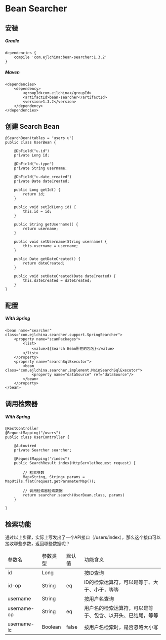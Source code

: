 # Bean Searcher

## 安装 

##### Gradle

```
dependencies {
    compile 'com.ejlchina:bean-searcher:1.3.2'
}

```

##### Maven

```
<dependencies>
	<dependency>
		<groupId>com.ejlchina</groupId>
		<artifactId>bean-searcher</artifactId>
		<version>1.3.2</version>
	</dependency>
</dependencies>
```

## 创建 Search Bean

```
@SearchBean(tables = "users u")
public class UserBean {

	@DbField("u.id")
	private Long id;

	@DbField("u.type")
	private String username;

	@DbField("u.date_created")
	private Date dateCreated;

	public Long getId() {
		return id;
	}

	public void setId(Long id) {
		this.id = id;
	}

	public String getUsername() {
		return username;
	}

	public void setUsername(String username) {
		this.username = username;
	}

	public Date getDateCreated() {
		return dateCreated;
	}

	public void setDateCreated(Date dateCreated) {
		this.dateCreated = dateCreated;
	}
}

```

## 配置

##### With Spring

```
<bean name="searcher" class="com.ejlchina.searcher.support.SpringSearcher">
	<property name="scanPackages">
		<list>  
	        <value>${Search Bean所在的包名}</value>  
    	</list>
	</property>
	<property name="searchSqlExecutor">
		<bean class="com.ejlchina.searcher.implement.MainSearchSqlExecutor">
			<property name="dataSource" ref="dataSource"/>
		</bean>
	</property>
</bean>
```

## 调用检索器

##### With Spring

```
@RestController
@RequestMapping("/users")
public class UserController {

	@Autowired
	private Searcher searcher;

	@RequestMapping("/index")
	public SearchResult index(HttpServletRequest request) {
		
		// 检索参数
		Map<String, String> params = MapUtils.flat(request.getParameterMap());
		
		// 调用检索器检索数据
		return searcher.search(UserBean.class, params)
	}

}
```

## 检索功能

通过以上步骤，实际上写发出了一个API接口（/users/index），那么这个接口可以接收哪些参数，返回哪些数据呢？

<table>
	<thead>
		<tr>
			<td>参数名
			<td>参数类型
			<td>默认值
			<td>功能含义
	<tbody>
		<tr>
			<td>id
			<td>Long
			<td>
			<td>按ID查询
		<tr>
			<td>id-op
			<td>String
			<td>eq
			<td>ID的检索运算符，可以是等于、大于、小于，等等
		<tr>
			<td>username
			<td>String
			<td>
			<td>按用户名查询
		<tr>
			<td>username-op
			<td>String
			<td>eq
			<td>用户名的检索运算符，可以是等于、包含、以开头、已结尾，等等
		<tr>
			<td>username-ic
			<td>Boolean
			<td>false
			<td>按用户名检索时，是否忽略大小写









